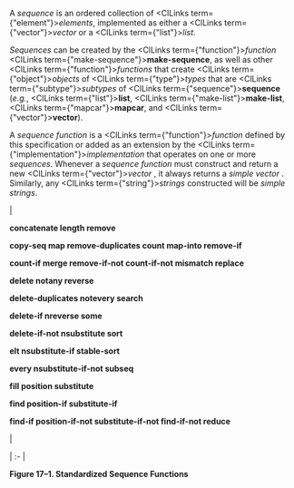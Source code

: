  



A *sequence* is an ordered collection of <ClLinks  term={"element"}><i>elements</i></ClLinks>, implemented as either a <ClLinks  term={"vector"}><i>vector</i></ClLinks> or a <ClLinks  term={"list"}><i>list</i></ClLinks>. 



*Sequences* can be created by the <ClLinks  term={"function"}><i>function</i></ClLinks> <ClLinks  term={"make-sequence"}><b>make-sequence</b></ClLinks>, as well as other <ClLinks  term={"function"}><i>functions</i></ClLinks> that create <ClLinks  term={"object"}><i>objects</i></ClLinks> of <ClLinks  term={"type"}><i>types</i></ClLinks> that are <ClLinks  term={"subtype"}><i>subtypes</i></ClLinks> of <ClLinks  term={"sequence"}><b>sequence</b></ClLinks> (*e.g.*, <ClLinks  term={"list"}><b>list</b></ClLinks>, <ClLinks  term={"make-list"}><b>make-list</b></ClLinks>, <ClLinks  term={"mapcar"}><b>mapcar</b></ClLinks>, and <ClLinks  term={"vector"}><b>vector</b></ClLinks>). 



A *sequence function* is a <ClLinks  term={"function"}><i>function</i></ClLinks> defined by this specification or added as an extension by the <ClLinks  term={"implementation"}><i>implementation</i></ClLinks> that operates on one or more *sequences*. Whenever a *sequence function* must construct and return a new <ClLinks  term={"vector"}><i>vector</i></ClLinks> , it always returns a *simple vector* . Similarly, any <ClLinks  term={"string"}><i>strings</i></ClLinks> constructed will be *simple strings*. 



|<p>**concatenate length remove** </p><p>**copy-seq map remove-duplicates count map-into remove-if** </p><p>**count-if merge remove-if-not count-if-not mismatch replace** </p><p>**delete notany reverse** </p><p>**delete-duplicates notevery search** </p><p>**delete-if nreverse some** </p><p>**delete-if-not nsubstitute sort** </p><p>**elt nsubstitute-if stable-sort** </p><p>**every nsubstitute-if-not subseq** </p><p>**fill position substitute** </p><p>**find position-if substitute-if** </p><p>**find-if position-if-not substitute-if-not find-if-not reduce**</p>|

| :- |





**Figure 17–1. Standardized Sequence Functions** 



